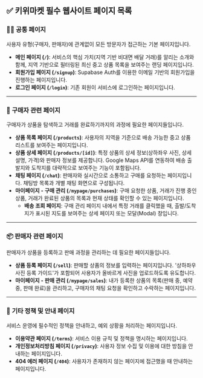 ## ✅ 키위마켓 필수 웹사이트 페이지 목록

### 🧑‍💻 **공통 페이지**

사용자 유형(구매자, 판매자)에 관계없이 모든 방문자가 접근하는 기본 페이지입니다.

* **메인 페이지 (`/`)**: 서비스의 핵심 가치(지역 기반 비대면 배달 거래)를 알리는 소개와 함께, 지역 기반으로 필터링된 최신 중고 상품 목록을 보여주는 랜딩 페이지입니다.
* **회원가입 페이지 (`/signup`)**: Supabase Auth를 이용한 이메일 기반의 회원가입을 진행하는 페이지입니다.
* **로그인 페이지 (`/login`)**: 기존 회원이 서비스에 로그인하는 페이지입니다.

---

### 🛒 **구매자 관련 페이지**

구매자가 상품을 탐색하고 거래를 완료하기까지의 과정에 필요한 페이지들입니다.

* **상품 목록 페이지 (`/products`)**: 사용자의 지역을 기준으로 배송 가능한 중고 상품 리스트를 보여주는 페이지입니다.
* **상품 상세 페이지 (`/products/[id]`)**: 특정 상품의 상세 정보(상하좌우 사진, 상세 설명, 가격)와 판매자 정보를 제공합니다. Google Maps API를 연동하여 배송 출발지와 도착지를 대략적으로 보여주는 기능이 포함됩니다.
* **채팅 페이지 (`/chat`)**: 판매자와 실시간으로 소통하고 구매를 요청하는 페이지입니다. 채팅방 목록과 개별 채팅 화면으로 구성됩니다.
* **마이페이지 - 구매 관리 (`/mypage/purchases`)**: 구매 요청한 상품, 거래가 진행 중인 상품, 거래가 완료된 상품의 목록과 현재 상태를 확인할 수 있는 페이지입니다.
    * **배송 조회 페이지**: 구매 관리 페이지 내에서 특정 거래를 클릭했을 때, 출발/도착지가 표시된 지도를 보여주는 상세 페이지 또는 모달(Modal) 창입니다.

---

### 📦 **판매자 관련 페이지**

판매자가 상품을 등록하고 판매 과정을 관리하는 데 필요한 페이지들입니다.

* **상품 등록 페이지 (`/sell`)**: 판매할 상품의 정보를 입력하는 페이지입니다. '상하좌우 사진 등록 가이드'가 포함되어 사용자가 올바르게 사진을 업로드하도록 유도합니다.
* **마이페이지 - 판매 관리 (`/mypage/sales`)**: 내가 등록한 상품의 목록(판매 중, 예약 중, 판매 완료)을 관리하고, 구매자의 채팅 요청을 확인하고 수락하는 페이지입니다.

---

### 📄 **기타 정책 및 안내 페이지**

서비스 운영에 필수적인 정책을 안내하고, 예외 상황을 처리하는 페이지입니다.

* **이용약관 페이지 (`/terms`)**: 서비스 이용 규칙 및 정책을 명시하는 페이지입니다.
* **개인정보처리방침 페이지 (`/privacy`)**: 사용자 정보 수집 및 이용에 대한 방침을 안내하는 페이지입니다.
* **404 에러 페이지 (`/404`)**: 사용자가 존재하지 않는 페이지에 접근했을 때 안내하는 페이지입니다.